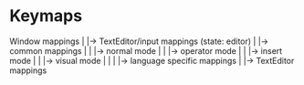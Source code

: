 
# Keymaps


Window mappings
|
|-> TextEditor/input mappings (state: editor)
| |-> common mappings
| | |-> normal mode
| | |-> operator mode
| | |-> insert mode
| | |-> visual mode
| |
| |-> language specific mappings
|
|-> TextEditor mappings
